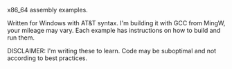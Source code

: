 x86_64 assembly examples.

Written for Windows with AT&T syntax. I'm building it with GCC from 
MingW, your mileage may vary. Each example has instructions on how to
build and run them.

DISCLAIMER: I'm writing these to learn. Code may be suboptimal and not
according to best practices.
